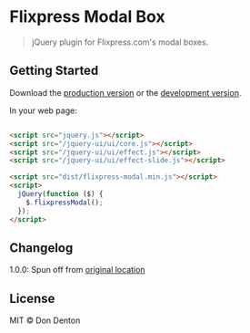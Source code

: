 # Flixpress Modal Box

> jQuery plugin for Flixpress.com's modal boxes.


## Getting Started

Download the [production version][min] or the [development version][max].

[min]: https://raw.githubusercontent.com/happycollision/jquery-flixpress-modal/master/dist/jquery.flixpress-modal.min.js
[max]: https://raw.githubusercontent.com/happycollision/jquery-flixpress-modal/master/dist/jquery.flixpress-modal.js

In your web page:

```html

<script src="jquery.js"></script>
<script src="/jquery-ui/ui/core.js"></script>
<script src="/jquery-ui/ui/effect.js"></script>
<script src="/jquery-ui/ui/effect-slide.js"></script>

<script src="dist/flixpress-modal.min.js"></script>
<script>
  jQuery(function ($) {
    $.flixpressModal();
  });
</script>
```

## Changelog

1.0.0: Spun off from [original location](http://github.com/happycollision/flixpress-static-prjects)

## License

MIT © Don Denton

